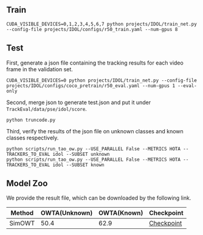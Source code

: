 ## Train
```
CUDA_VISIBLE_DEVICES=0,1,2,3,4,5,6,7 python projects/IDOL/train_net.py --config-file projects/IDOL/configs/r50_train.yaml --num-gpus 8
```

## Test
First, generate a json file containing the tracking results for each video frame in the validation set.

```
CUDA_VISIBLE_DEVICES=0 python projects/IDOL/train_net.py --config-file projects/IDOL/configs/coco_pretrain/r50_eval.yaml --num-gpus 1 --eval-only
```
Second, merge json to generate test.json and put it under `TrackEval/data/pse/idol/score`.
```
python truncode.py
```
Third, verify the results of the json file on unknown classes and known classes respectively.
```
python scripts/run_tao_ow.py --USE_PARALLEL False --METRICS HOTA --TRACKERS_TO_EVAL idol --SUBSET unknown
python scripts/run_tao_ow.py --USE_PARALLEL False --METRICS HOTA --TRACKERS_TO_EVAL idol --SUBSET known
```

## Model Zoo
We provide the result file, which can be downloaded by the following link.


|         Method          | OWTA(Unknown) |  OWTA(Known)  | Checkpoint |
|-------------------------|---------|---------|------------|
|         SimOWT          |  50.4   |  62.9   |  [Checkpoint](https://drive.google.com/file/d/1x7Xh_EKVkt7aAz3ioWpzUN-FxryNWKQk/view?usp=drive_link)|
